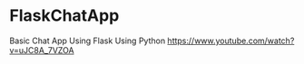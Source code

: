 # FlaskChatApp
Basic Chat App Using Flask
Using Python 
https://www.youtube.com/watch?v=uJC8A_7VZOA

